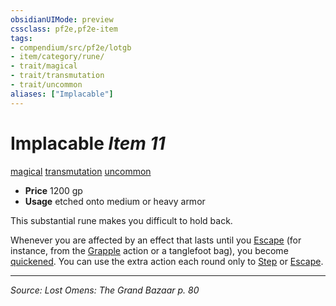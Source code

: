 ```yaml
---
obsidianUIMode: preview
cssclass: pf2e,pf2e-item
tags:
- compendium/src/pf2e/lotgb
- item/category/rune/
- trait/magical
- trait/transmutation
- trait/uncommon
aliases: ["Implacable"]
---
```

# Implacable *Item 11*  
[magical](magical.md "Magical Item Trait")  [transmutation](transmutation.md "Transmutation School Trait")  [uncommon](uncommon.md "Uncommon Rarity Trait")  

- **Price** 1200 gp
- **Usage** etched onto medium or heavy armor

This substantial rune makes you difficult to hold back.

Whenever you are affected by an effect that lasts until you [Escape](escape.md) (for instance, from the [Grapple](Reference/Rules/Actions/grapple.md) action or a tanglefoot bag), you become [quickened](conditions.md#Quickened). You can use the extra action each round only to [Step](step.md) or [Escape](escape.md).


---
*Source: Lost Omens: The Grand Bazaar p. 80*